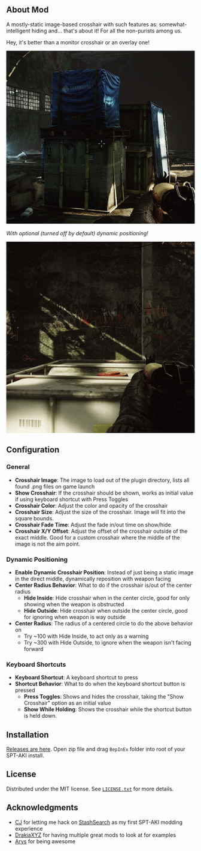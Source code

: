 ## About Mod

A mostly-static image-based crosshair with such features as: somewhat-intelligent hiding and... that's about it! For all the non-purists among us.

Hey, it's better than a monitor crosshair or an overlay one!

![it's a crosshair](Screenshots/crosshair.png)

*With optional (turned off by default) dynamic positioning!*

![dynamic crosshair](Screenshots/dynamic_crosshair.gif)

## Configuration

### General

- **Crosshair Image**: The image to load out of the plugin directory, lists all found .png files on game launch
- **Show Crosshair**: If the crosshair should be shown, works as initial value if using keyboard shortcut with Press Toggles
- **Crosshair Color**: Adjust the color and opacity of the crosshair
- **Crosshair Size**: Adjust the size of the crosshair. Image will fit into the square bounds.
- **Crosshair Fade Time**: Adjust the fade in/out time on show/hide
- **Crosshair X/Y Offset**: Adjust the offset of the crosshair outside of the exact middle. Good for a custom crosshair where the middle of the image is not the aim point.

### Dynamic Positioning
- **Enable Dynamic Crosshair Position**: Instead of just being a static image in the direct middle, dynamically reposition with weapon facing
- **Center Radius Behavior**: What to do if the crosshair is/out of the center radius
    - **Hide Inside**: Hide crosshair when in the center circle, good for only showing when the weapon is obstructed
    - **Hide Outside**: Hide crosshair when outside the center circle, good for ignoring when weapon is way outside
- **Center Radius**: The radius of a centered circle to do the above behavior on
    - Try ~100 with Hide Inside, to act only as a warning
    - Try ~300 with Hide Outside, to ignore when the weapon isn't facing forward

### Keyboard Shortcuts
- **Keyboard Shortcut**: A keyboard shortcut to press
- **Shortcut Behavior**: What to do when the keyboard shortcut button is pressed
    - **Press Toggles**: Shows and hides the crosshair, taking the "Show Crosshair" option as an initial value
    - **Show While Holding**: Shows the crosshair while the shortcut button is held down.

## Installation

[Releases are here](https://github.com/mpstark/SPT-SimpleCrosshair/releases). Open zip file and drag `BepInEx` folder into root of your SPT-AKI install.

## License

Distributed under the MIT license. See [`LICENSE.txt`](LICENSE.txt) for more details.

## Acknowledgments

- [CJ](https://github.com/CJ-SPT) for letting me hack on [StashSearch](https://github.com/CJ-SPT/StashSearch) as my first SPT-AKI modding experience
- [DrakiaXYZ](https://github.com/DrakiaXYZ) for having multiple great mods to look at for examples
- [Arys](https://github.com/Nympfonic) for being awesome
